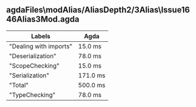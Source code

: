 # 
## agdaFiles\modAlias/AliasDepth2/3Alias\Issue1646Alias3Mod.agda

Labels|Agda
---|---
"Dealing with imports"|15.0 ms
"Deserialization"|78.0 ms
"ScopeChecking"|15.0 ms
"Serialization"|171.0 ms
"Total"|500.0 ms
"TypeChecking"|78.0 ms

